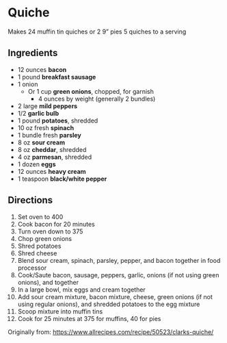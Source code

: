 # Quiche

Makes 24 muffin tin quiches or 2 9” pies
5 quiches to a serving

## Ingredients

* 12 ounces **bacon**
* 1 pound **breakfast sausage**
* 1 onion
    * Or 1 cup **green onions**, chopped, for garnish
        * 4 ounces by weight (generally 2 bundles)
* 2 large **mild peppers**
* 1/2 **garlic bulb**
* 1 pound **potatoes**, shredded
* 10 oz fresh **spinach**
* 1 bundle fresh **parsley**
* 8 oz **sour cream**
* 8 oz **cheddar**, shredded
* 4 oz **parmesan**, shredded
* 1 dozen **eggs**
* 12 ounces **heavy cream**
* 1 teaspoon **black/white pepper**

## Directions

1. Set oven to 400
1. Cook bacon for 20 minutes
1. Turn oven down to 375
1. Chop green onions
1. Shred potatoes
1. Shred cheese
1. Blend sour cream, spinach, parsley, pepper, and bacon together in food processor
1. Cook/Saute bacon, sausage, peppers, garlic, onions (if not using green onions), and together
1. In a large bowl, mix eggs and cream together
1. Add sour cream mixture, bacon mixture, cheese, green onions (if not using regular onions), and shredded potatoes to the egg mixture
1. Scoop mixture into muffin tins
1. Cook for 25 minutes at 375 for muffins, 40 for pies

Originally from: https://www.allrecipes.com/recipe/50523/clarks-quiche/
